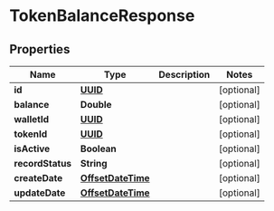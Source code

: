 
# TokenBalanceResponse

## Properties
Name | Type | Description | Notes
------------ | ------------- | ------------- | -------------
**id** | [**UUID**](UUID.md) |  |  [optional]
**balance** | **Double** |  |  [optional]
**walletId** | [**UUID**](UUID.md) |  |  [optional]
**tokenId** | [**UUID**](UUID.md) |  |  [optional]
**isActive** | **Boolean** |  |  [optional]
**recordStatus** | **String** |  |  [optional]
**createDate** | [**OffsetDateTime**](OffsetDateTime.md) |  |  [optional]
**updateDate** | [**OffsetDateTime**](OffsetDateTime.md) |  |  [optional]




